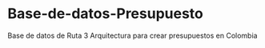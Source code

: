 # Base-de-datos-Presupuesto
Base de datos de Ruta 3 Arquitectura para crear presupuestos en Colombia
